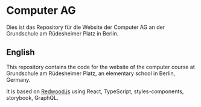 # Computer AG

Dies ist das Repository für die Website der Computer AG an der Grundschule am Rüdesheimer Platz in Berlin.

## English

This repository contains the code for the website of the computer course at Grundschule am Rüdesheimer Platz, an elementary school in Berlin, Germany.

It is based on [Redwood.js](https://redwoodjs.com/) using React, TypeScript, styles-components, storybook, GraphQL.
